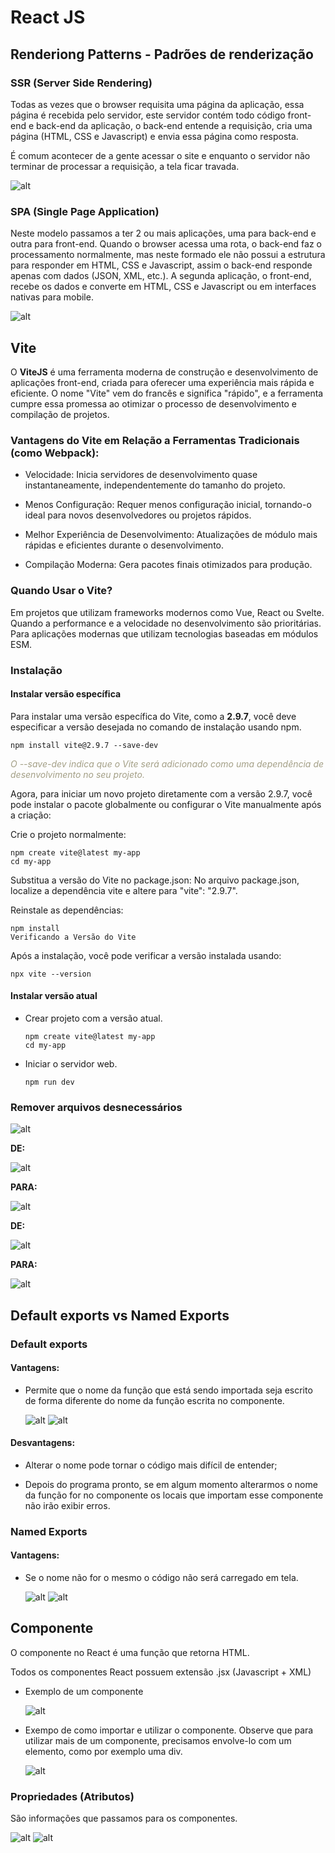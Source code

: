 # React JS

## Renderiong Patterns - Padrões de renderização

### SSR (Server Side Rendering)

Todas as vezes que o browser requisita uma página da aplicação, essa página é recebida pelo servidor, este servidor contém todo código front-end e back-end da aplicação, o back-end entende a requisição, cria uma página (HTML, CSS e Javascript) e envia essa página como resposta.

É comum acontecer de a gente acessar o site e enquanto o servidor não terminar de processar a requisição, a tela ficar travada.

![alt](readme-images/ssr.jpeg)


### SPA (Single Page Application)

Neste modelo passamos a ter 2 ou mais aplicações, uma para back-end e outra para front-end. Quando o browser acessa uma rota, o back-end faz o processamento normalmente, mas neste formado ele não possui a estrutura para responder em HTML, CSS e Javascript, assim o back-end responde apenas com dados (JSON, XML, etc.). A segunda aplicação, o front-end, recebe os dados e converte em HTML, CSS e Javascript ou em interfaces nativas para mobile.

![alt](readme-images/spa.jpeg)

## Vite

O **ViteJS** é uma ferramenta moderna de construção e desenvolvimento de aplicações front-end, criada para oferecer uma experiência mais rápida e eficiente. O nome "Vite" vem do francês e significa "rápido", e a ferramenta cumpre essa promessa ao otimizar o processo de desenvolvimento e compilação de projetos.

### Vantagens do Vite em Relação a Ferramentas Tradicionais (como Webpack):
- Velocidade: Inicia servidores de desenvolvimento quase instantaneamente, independentemente do tamanho do projeto.

- Menos Configuração: Requer menos configuração inicial, tornando-o ideal para novos desenvolvedores ou projetos rápidos.

- Melhor Experiência de Desenvolvimento: Atualizações de módulo mais rápidas e eficientes durante o desenvolvimento.

- Compilação Moderna: Gera pacotes finais otimizados para produção.

### Quando Usar o Vite?

Em projetos que utilizam frameworks modernos como Vue, React ou Svelte.
Quando a performance e a velocidade no desenvolvimento são prioritárias.
Para aplicações modernas que utilizam tecnologias baseadas em módulos ESM.

### Instalação

#### Instalar versão específica

Para instalar uma versão específica do Vite, como a **2.9.7**, você deve especificar a versão desejada no comando de instalação usando npm. 

```
npm install vite@2.9.7 --save-dev
```

<span style="color: #a39f86;">*O --save-dev indica que o Vite será adicionado como uma dependência de desenvolvimento no seu projeto.*</span>

Agora, para iniciar um novo projeto diretamente com a versão 2.9.7, você pode instalar o pacote globalmente ou configurar o Vite manualmente após a criação:

Crie o projeto normalmente:

```
npm create vite@latest my-app
cd my-app
```
Substitua a versão do Vite no package.json: No arquivo package.json, localize a dependência vite e altere para "vite": "2.9.7".

Reinstale as dependências:

```
npm install
Verificando a Versão do Vite
```

Após a instalação, você pode verificar a versão instalada usando:

```
npx vite --version
```

#### Instalar versão atual

- Crear projeto com a versão atual.

  ```
  npm create vite@latest my-app
  cd my-app
  ```

- Iniciar o servidor web.

  ```
  npm run dev
  ```

### Remover arquivos desnecessários

![alt](readme-images/0001.png)

**DE:**

  ![alt](readme-images/0002a.png)

**PARA:**

  ![alt](readme-images/0002b.png)


**DE:**

  ![alt](readme-images/0003a.png)

**PARA:**

  ![alt](readme-images/0003b.png)


## Default exports vs Named Exports

### Default exports

  #### Vantagens:

  - Permite que o nome da função que está sendo importada seja escrito de forma diferente do nome da função escrita no componente.

    ![alt](readme-images/0005a.png)
    ![alt](readme-images/0005b.png)
    
  #### Desvantagens:

  - Alterar o nome pode tornar o código mais difícil de entender;

  - Depois do programa pronto, se em algum momento alterarmos o nome da função for no componente os locais que importam esse componente não irão exibir erros.

### Named Exports

  #### Vantagens:

  - Se o nome não for o mesmo o código não será carregado em tela.
  
    ![alt](readme-images/0006a.png)
    ![alt](readme-images/0006b.png)

## Componente

O componente no React é uma função que retorna HTML. 

Todos os componentes React possuem extensão .jsx (Javascript + XML)

  - Exemplo de um componente

    ![alt](readme-images/0004a.png)
  
  - Exempo de como importar e utilizar o componente. Observe que para utilizar mais de um componente, precisamos envolve-lo com um elemento, como por exemplo uma div.

    ![alt](readme-images/0004b.png)

### Propriedades (Atributos)

São informações que passamos para os componentes.

  ![alt](readme-images/0007a.png)
  ![alt](readme-images/0007a.png)
